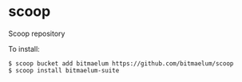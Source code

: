 # scoop
Scoop repository

To install:

    $ scoop bucket add bitmaelum https://github.com/bitmaelum/scoop
    $ scoop install bitmaelum-suite

